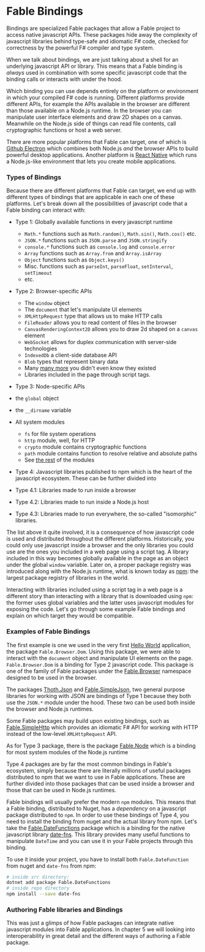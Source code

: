 # Fable Bindings

Bindings are specialized Fable packages that allow a Fable project to access native javascript APIs. These packages hide away the complexity of javascript libraries behind type-safe and idiomatic F# code, checked for correctness by the powerful F# compiler and type system.

When we talk about bindings, we are just talking about a shell for an underlying javascript API or library. This means that a Fable binding is *always* used in combination with some specific javascript code that the binding calls or interacts with under the hood.

Which binding you can use depends entirely on the platform or environment in which your compiled F# code is running. Different platforms provide different APIs, for example the APIs available in the browser are different than those available on a Node.js runtime. In the browser you can manipulate user interface elements and draw 2D shapes on a canvas. Meanwhile on the Node.js side of things can read file contents, call cryptographic functions or host a web server.

There are more popular platforms that Fable can target, one of which is [Github Electron](https://electronjs.org/) which combines both Node.js *and* the browser APIs to build powerful desktop applications. Another platform is [React Native](https://facebook.github.io/react-native/) which runs a Node.js-like environment that lets you create mobile applications.

### Types of Bindings

Because there are different platforms that Fable can target, we end up with different types of bindings that are applicable in each one of these platforms. Let's break down all the possibilities of javascript code that a Fable binding can interact with:

 - Type 1: Globally available functions in every javascript runtime
   - `Math.*` functions such as `Math.random()`, `Math.sin()`, `Math.cos()` etc.
   - `JSON.*` functions such as `JSON.parse` and `JSON.stringify`
   - `console.*` functions such as `console.log` and `console.error`
   - `Array` functions such as `Array.from` and `Array.isArray`
   - `Object` functions such as `Object.keys()`
   - Misc. functions such as `parseInt`, `parseFloat`, `setInterval`, `setTimeout`
   - etc.

 - Type 2: Browser-specific APIs
   - The `window` object
   - The `document` that let's manipulate UI elements
   - `XMLHttpRequest` type that allows us to make HTTP calls
   - `FileReader` allows you to read content of files in the browser
   - `CanvasRenderingContext2D` allows you to draw 2d shaped on a `canvas` element
   - `WebSocket` allows for duplex communication with server-side technologies
   - `IndexedDb` a client-side database API
   - `Blob` types that represent binary data
   - Many [many more](https://developer.mozilla.org/en-US/docs/Web/API) you didn't even know they existed
   - Libraries included in the page through script tags.

 - Type 3: Node-specific APIs
  - the `global` object
  - the `__dirname` variable
  - All system modules
    - `fs` for file system operations
    - `http` module, well, for HTTP
    - `crypto` module contains cryptographic functions
    - `path` module contains function to resolve relative and absolute paths
    - See [the rest](https://nodejs.org/dist/latest/docs/api/) of the modules

 - Type 4: Javascript libraries published to npm which is the heart of the javascript ecosystem. These can be further divided into
  - Type 4.1: Libraries made to run inside a browser
  - Type 4.2: Libraries made to run inside a Node.js host
  - Type 4.3: Libraries made to run everywhere, the so-called "isomorphic" libraries.

The list above it quite involved, it is a consequence of how javascript code is used and distributed throughout the different platforms. Historically, you could only use javascript inside a browser and the only libraries you could use are the ones you included in a web page using a script tag. A library included in this way becomes globally available in the page as an object under the global `window` variable. Later on, a proper package registry was introduced along with the Node.js runtime, what is known today as [npm](https://www.npmjs.com/): the largest package registry of libraries in the world.

Interacting with libraries included using a script tag in a web page is a different story than interacting with a library that is downloaded using `npm`: the former uses global variables and the latter uses javascript modules for exposing the code.
Let's go through some example Fable bindings and explain on which target they would be compatible.

### Examples of Fable Bindings

The first example is one we used in the very first [Hello World](hello-world.md) application, the package `Fable.Browser.Dom`. Using this package, we were able to interact with the `document` object and manipulate UI elements on the page. `Fable.Browser.Dom` is a binding for Type 2 javascript code. This package is one of the family of Fable packages under the [Fable.Browser](https://www.nuget.org/packages?q=Fable.Browser) namespace designed to be used in the browser.

The packages [Thoth.Json](https://github.com/thoth-org/Thoth.Json) and [Fable.SimpleJson](https://github.com/Zaid-Ajaj/Fable.SimpleJson), two general purpose libraries for working with JSON are bindings of Type 1 because they both use the `JSON.*` module under the hood. These two can be used both inside the browser and Node.js runtimes.

<resolved-image source="/images/fable/type-one.png" />

Some Fable packages may build upon existing bindings, such as [Fable.SimpleHttp](https://github.com/Zaid-Ajaj/Fable.SimpleHttp) which provides an idiomatic F# API for working with HTTP instead of the low-level `XMLHttpRequest` API.

<resolved-image source="/images/fable/type-two.png" />

As for Type 3 package, there is the package [Fable.Node](https://github.com/fable-compiler/fable-node) which is a binding for most system modules of the Node.js runtime

<resolved-image source="/images/fable/type-three.png" />

Type 4 packages are by far the most common bindings in Fable's ecosystem, simply because there are literally millions of useful packages distributed to npm that we want to use in Fable applications. These are further divided into those packages that can be used inside a browser and those that can be used in Node.js runtimes.

<resolved-image source="/images/fable/type-four.png" />

Fable bindings will usually prefer the modern `npm` modules. This means that a Fable binding, distributed to Nuget, has a *dependency* on a javascript package distributed to `npm`. In order to use these bindings of Type 4, you need to install the binding from nuget and the actual library from npm. Let's take the [Fable.DateFunctions](https://github.com/Zaid-Ajaj/Fable.DateFunctions) package which is a binding for the native javascript library [date-fns](https://date-fns.org/). This library provides many useful functions to manipulate `DateTime` and you can use it in your Fable projects through this binding.

To use it inside your project, you have to install both `Fable.DateFunction` from nuget and `date-fns` from npm:

```bash
# inside src directory:
dotnet add package Fable.DateFunctions
# inside repo directory
npm install --save date-fns
```

### Authoring Fable libraries and Bindings

This was just a glimps of how Fable packages can integrate native javascript modules into Fable applications. In chapter 5 we will looking into interoperability in great detail and the different ways of authoring a Fable package.